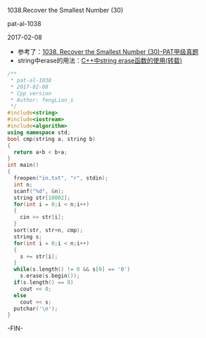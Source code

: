 1038.Recover the Smallest Number (30)

pat-al-1038

2017-02-08

- 参考了：[1038. Recover the Smallest Number (30)-PAT甲级真题](http://www.liuchuo.net/archives/2303)
- string中erase的用法：[C++中string erase函数的使用(转载)](http://www.cnblogs.com/ylwn817/articles/1967689.html)

```c++
/**
 * pat-al-1038
 * 2017-02-08
 * Cpp version
 * Author: fengLian_s
 */
#include<string>
#include<iostream>
#include<algorithm>
using namespace std;
bool cmp(string a, string b)
{
  return a+b < b+a;
}
int main()
{
  freopen("in.txt", "r", stdin);
  int n;
  scanf("%d", &n);
  string str[10002];
  for(int i = 0;i < n;i++)
  {
    cin >> str[i];
  }
  sort(str, str+n, cmp);
  string s;
  for(int i = 0;i < n;i++)
  {
    s += str[i];
  }
  while(s.length() != 0 && s[0] == '0')
    s.erase(s.begin());
  if(s.length() == 0)
    cout << 0;
  else
    cout << s;
  putchar('\n');
}
```
-FIN-
